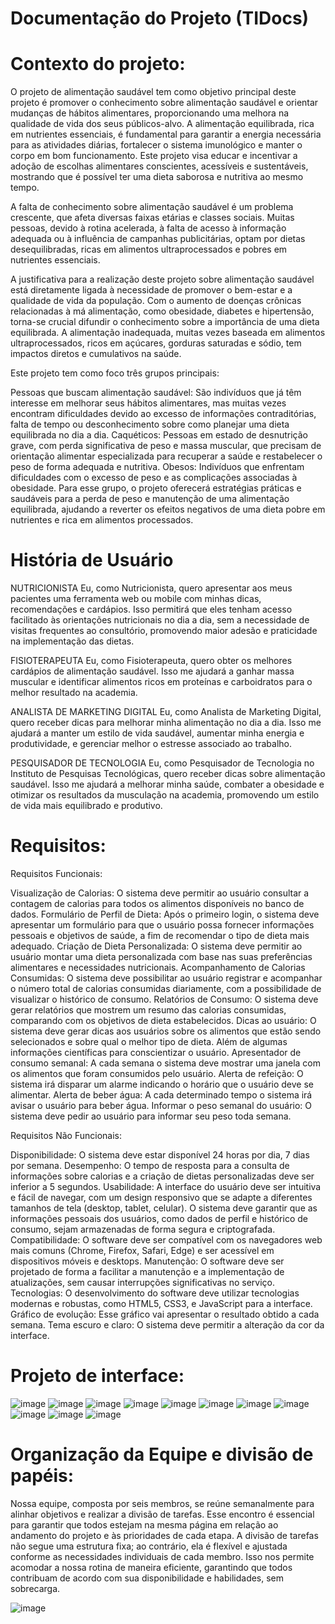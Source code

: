 # Documentação do Projeto (TIDocs)

# Contexto do projeto:

O projeto de alimentação saudável tem como objetivo principal deste projeto é promover o conhecimento sobre alimentação saudável e orientar mudanças de hábitos alimentares, proporcionando uma melhora na qualidade de vida dos seus públicos-alvo. A alimentação equilibrada, rica em nutrientes essenciais, é fundamental para garantir a energia necessária para as atividades diárias, fortalecer o sistema imunológico e manter o corpo em bom funcionamento. Este projeto visa educar e incentivar a adoção de escolhas alimentares conscientes, acessíveis e sustentáveis, mostrando que é possível ter uma dieta saborosa e nutritiva ao mesmo tempo.

A falta de conhecimento sobre alimentação saudável é um problema crescente, que afeta diversas faixas etárias e classes sociais. Muitas pessoas, devido à rotina acelerada, à falta de acesso à informação adequada ou à influência de campanhas publicitárias, optam por dietas desequilibradas, ricas em alimentos ultraprocessados e pobres em nutrientes essenciais.

A justificativa para a realização deste projeto sobre alimentação saudável está diretamente ligada à necessidade de promover o bem-estar e a qualidade de vida da população. Com o aumento de doenças crônicas relacionadas à má alimentação, como obesidade, diabetes e hipertensão, torna-se crucial difundir o conhecimento sobre a importância de uma dieta equilibrada. A alimentação inadequada, muitas vezes baseada em alimentos ultraprocessados, ricos em açúcares, gorduras saturadas e sódio, tem impactos diretos e cumulativos na saúde.

Este projeto tem como foco três grupos principais:

Pessoas que buscam alimentação saudável: São indivíduos que já têm interesse em melhorar seus hábitos alimentares, mas muitas vezes encontram dificuldades devido ao excesso de informações contraditórias, falta de tempo ou desconhecimento sobre como planejar uma dieta equilibrada no dia a dia.
Caquéticos: Pessoas em estado de desnutrição grave, com perda significativa de peso e massa muscular, que precisam de orientação alimentar especializada para recuperar a saúde e restabelecer o peso de forma adequada e nutritiva.
Obesos: Indivíduos que enfrentam dificuldades com o excesso de peso e as complicações associadas à obesidade. Para esse grupo, o projeto oferecerá estratégias práticas e saudáveis para a perda de peso e manutenção de uma alimentação equilibrada, ajudando a reverter os efeitos negativos de uma dieta pobre em nutrientes e rica em alimentos processados.

# História de Usuário

NUTRICIONISTA
Eu, como Nutricionista, quero apresentar aos meus pacientes uma ferramenta web ou mobile com minhas dicas, recomendações e cardápios. Isso permitirá que eles tenham acesso facilitado às orientações nutricionais no dia a dia, sem a necessidade de visitas frequentes ao consultório, promovendo maior adesão e praticidade na implementação das dietas.

FISIOTERAPEUTA
Eu, como Fisioterapeuta, quero obter os melhores cardápios de alimentação saudável. Isso me ajudará a ganhar massa muscular e identificar alimentos ricos em proteínas e carboidratos para o melhor resultado na academia.

ANALISTA DE MARKETING DIGITAL
Eu, como Analista de Marketing Digital, quero receber dicas para melhorar minha alimentação no dia a dia. Isso me ajudará a manter um estilo de vida saudável, aumentar minha energia e produtividade, e gerenciar melhor o estresse associado ao trabalho.

PESQUISADOR DE TECNOLOGIA
Eu, como Pesquisador de Tecnologia no Instituto de Pesquisas Tecnológicas, quero receber dicas sobre alimentação saudável. Isso me ajudará a melhorar minha saúde, combater a obesidade e otimizar os resultados da musculação na academia, promovendo um estilo de vida mais equilibrado e produtivo.

# Requisitos:

Requisitos Funcionais:

Visualização de Calorias:
O sistema deve permitir ao usuário consultar a contagem de calorias para todos os alimentos disponíveis no banco de dados.
Formulário de Perfil de Dieta:
Após o primeiro login, o sistema deve apresentar um formulário para que o usuário possa fornecer informações pessoais e objetivos de saúde, a fim de recomendar o tipo de dieta mais adequado.
Criação de Dieta Personalizada:
O sistema deve permitir ao usuário montar uma dieta personalizada com base nas suas preferências alimentares e necessidades nutricionais.
Acompanhamento de Calorias Consumidas:
O sistema deve possibilitar ao usuário registrar e acompanhar o número total de calorias consumidas diariamente, com a possibilidade de visualizar o histórico de consumo.
Relatórios de Consumo:
O sistema deve gerar relatórios que mostrem um resumo das calorias consumidas, comparando com os objetivos de dieta estabelecidos.
Dicas ao usuário:
O sistema deve gerar dicas aos usuários sobre os alimentos que estão sendo selecionados e sobre qual o melhor tipo de dieta. Além de algumas informações científicas para conscientizar o usuário.
Apresentador de consumo semanal:
A cada semana o sistema deve mostrar uma janela com os alimentos que foram consumidos pelo usuário.
Alerta de refeição:
O sistema irá disparar um alarme indicando o horário que o usuário deve se alimentar.
Alerta de beber água:
A cada determinado tempo o sistema irá avisar o usuário para beber água.
Informar o peso semanal do usuário:
O sistema deve pedir ao usuário para informar seu peso toda semana.

Requisitos Não Funcionais:

Disponibilidade:
O sistema deve estar disponível 24 horas por dia, 7 dias por semana.
Desempenho:
O tempo de resposta para a consulta de informações sobre calorias e a criação de dietas personalizadas deve ser inferior a 5 segundos.
Usabilidade:
A interface do usuário deve ser intuitiva e fácil de navegar, com um design responsivo que se adapte a diferentes tamanhos de tela (desktop, tablet, celular).
O sistema deve garantir que as informações pessoais dos usuários, como dados de perfil e histórico de consumo, sejam armazenadas de forma segura e criptografada.
Compatibilidade:
O software deve ser compatível com os navegadores web mais comuns (Chrome, Firefox, Safari, Edge) e ser acessível em dispositivos móveis e desktops.
Manutenção:
O software deve ser projetado de forma a facilitar a manutenção e a implementação de atualizações, sem causar interrupções significativas no serviço.
Tecnologias:
O desenvolvimento do software deve utilizar tecnologias modernas e robustas, como HTML5, CSS3, e JavaScript para a interface.
Gráfico de evolução:
Esse gráfico vai apresentar o resultado obtido a cada semana.
Tema escuro e claro:
O sistema deve permitir a alteração da cor da interface.

# Projeto de interface:

![image](https://github.com/user-attachments/assets/2863a724-9be5-435d-a9ac-9ae93dcc9eb9)
![image](https://github.com/user-attachments/assets/7853a72e-e9fe-4d70-baf2-e90cf2dce7d1)
![image](https://github.com/user-attachments/assets/f3505ccb-fee3-4c21-b265-ee1728941229)
![image](https://github.com/user-attachments/assets/a1fd55f8-b498-4d3c-8c2c-3d314592e92e)
![image](https://github.com/user-attachments/assets/9b527631-0347-4803-b9ea-27554b763e68)
![image](https://github.com/user-attachments/assets/827006ad-e9f5-4d5b-80e6-8e9bc1aa634c)
![image](https://github.com/user-attachments/assets/7b0efae7-dde0-4b33-807a-9d72be3cf320)
![image](https://github.com/user-attachments/assets/3cdf0e94-d74f-4c15-8139-f1d9c60e7b7b)
![image](https://github.com/user-attachments/assets/0d0665f9-24e0-4d20-97f5-b2448499fe7c)
![image](https://github.com/user-attachments/assets/cabb9e1f-49af-48c7-9fc8-8539e39d9a64)
![image](https://github.com/user-attachments/assets/dd4b2cb2-f5fb-4765-b693-9326b4980b7b)

# Organização da Equipe e divisão de papéis:

Nossa equipe, composta por seis membros, se reúne semanalmente para alinhar objetivos e realizar a divisão de tarefas. Esse encontro é essencial para garantir que todos estejam na mesma página em relação ao andamento do projeto e às prioridades de cada etapa. A divisão de tarefas não segue uma estrutura fixa; ao contrário, ela é flexível e ajustada conforme as necessidades individuais de cada membro. Isso nos permite acomodar a nossa rotina de maneira eficiente, garantindo que todos contribuam de acordo com sua disponibilidade e habilidades, sem sobrecarga.


![image](https://github.com/user-attachments/assets/b86f60c3-94d2-491e-9db1-a48f9b031d96)
